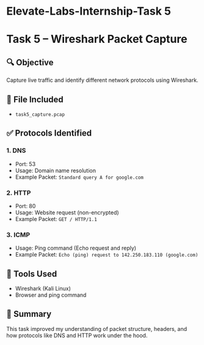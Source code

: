 # Elevate-Labs-Internship-Task 5

# Task 5 – Wireshark Packet Capture

## 🔍 Objective
Capture live traffic and identify different network protocols using Wireshark.

## 📁 File Included
- `task5_capture.pcap`

## ✅ Protocols Identified

### 1. DNS
- Port: 53
- Usage: Domain name resolution
- Example Packet: `Standard query A for google.com`

### 2. HTTP
- Port: 80
- Usage: Website request (non-encrypted)
- Example Packet: `GET / HTTP/1.1`

### 3. ICMP
- Usage: Ping command (Echo request and reply)
- Example Packet: `Echo (ping) request to 142.250.183.110 (google.com)`

## 🔧 Tools Used
- Wireshark (Kali Linux)
- Browser and ping command

## 📌 Summary
This task improved my understanding of packet structure, headers, and how protocols like DNS and HTTP work under the hood.
